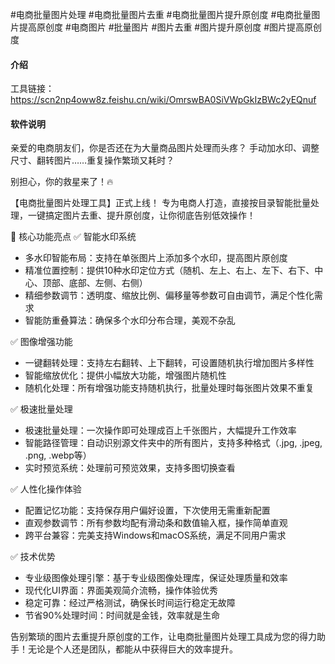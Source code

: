 #电商批量图片处理 #电商批量图片去重 #电商批量图片提升原创度 #电商批量图片提高原创度 #电商图片 #批量图片 #图片去重 #图片提升原创度 #图片提高原创度


#### 介绍
工具链接：https://scn2np4oww8z.feishu.cn/wiki/OmrswBA0SiVWpGkIzBWc2yEQnuf


#### 软件说明
亲爱的电商朋友们，你是否还在为大量商品图片处理而头疼？
手动加水印、调整尺寸、翻转图片……重复操作繁琐又耗时？

别担心，你的救星来了！🔥

【电商批量图片处理工具】正式上线！
专为电商人打造，直接按目录智能批量处理，一键搞定图片去重、提升原创度，让你彻底告别低效操作！

🚀 核心功能亮点
✅ 智能水印系统
- 多水印智能布局：支持在单张图片上添加多个水印，提高图片原创度
- 精准位置控制：提供10种水印定位方式（随机、左上、右上、左下、右下、中心、顶部、底部、左侧、右侧）
- 精细参数调节：透明度、缩放比例、偏移量等参数可自由调节，满足个性化需求
- 智能防重叠算法：确保多个水印分布合理，美观不杂乱

✅ 图像增强功能
- 一键翻转处理：支持左右翻转、上下翻转，可设置随机执行增加图片多样性
- 智能缩放优化：提供小幅放大功能，增强图片随机性
- 随机化处理：所有增强功能支持随机执行，批量处理时每张图片效果不重复

✅ 极速批量处理
- 极速批量处理：一次操作即可处理成百上千张图片，大幅提升工作效率
- 智能路径管理：自动识别源文件夹中的所有图片，支持多种格式（.jpg, .jpeg, .png, .webp等）
- 实时预览系统：处理前可预览效果，支持多图切换查看

✅ 人性化操作体验
- 配置记忆功能：支持保存用户偏好设置，下次使用无需重新配置
- 直观参数调节：所有参数均配有滑动条和数值输入框，操作简单直观
- 跨平台兼容：完美支持Windows和macOS系统，满足不同用户需求


✅ 技术优势
- 专业级图像处理引擎：基于专业级图像处理库，保证处理质量和效率
- 现代化UI界面：界面美观简介流畅，操作体验优秀
- 稳定可靠：经过严格测试，确保长时间运行稳定无故障
- 节省90%处理时间：时间就是金钱，效率就是生命

告别繁琐的图片去重提升原创度的工作，让电商批量图片处理工具成为您的得力助手！无论是个人还是团队，都能从中获得巨大的效率提升。


